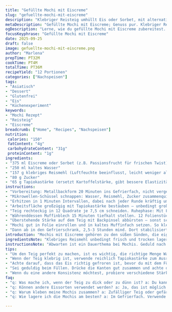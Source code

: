 ```yaml
---
title: "Gefüllte Mochi mit Eiscreme"
slug: "gefuellte-mochi-mit-eiscreme"
description: "Klebriger Reisteig umhüllt Eis oder Sorbet, mit alternativer Tapiokastärke. Gefriertipps und Texturkontrolle im Fokus. Schrittweise Teigentwicklung mit Mikrowelle, luftdichte Versiegelung, Muffinblech-Einfrierung. Typisch asiatisch, glutenfrei, ohne Eier und Nüsse. Leichte Anpassung der Menge für kleine Naschkatzen. Texturen entdecken, wenn das transparente Reisteigpulver schmilzt und glänzt. Wichtig: Feuchtigkeit im Griff behalten, sonst klebt die Masse an den Fingern. Hilfreich: Silikonmatte statt Mehltuch. Aroma-spezifische Eissorten ausprobieren, z. B. Passionsfrucht."
metaDescription: "Gefüllte Mochi mit Eiscreme; Genuss pur. Klebriger Reisteig umhüllt fruchtige Eiskugeln. Entdecke die berühmte asiatische Delikatesse."
ogDescription: "Lerne, wie du gefüllte Mochi mit Eiscreme zubereitest. Eine erfrischende Kombination! Klebriger Teig umhüllt köstliches Eis."
focusKeyphrase: "Gefüllte Mochi mit Eiscreme"
date: 2025-09-25
draft: false
image: gefuellte-mochi-mit-eiscreme.png
author: "Marlena"
prepTime: PT32M
cookTime: PT4M
totalTime: PT36M
recipeYield: "12 Portionen"
categories: ["Nachspeisen"]
tags:
- "Asiatisch"
- "Dessert"
- "Glutenfrei"
- "Eis"
- "Küchenexperiment"
keywords:
- "Mochi Rezept"
- "Reisteig"
- "Eiscreme"
breadcrumb: ["Home", "Recipes", "Nachspeisen"]
nutrition: 
 calories: "150"
 fatContent: "4g"
 carbohydrateContent: "31g"
 proteinContent: "1g"
ingredients:
- "375 ml Eiscreme oder Sorbet (z.B. Passionsfrucht für frischen Twist)"
- "250 ml kaltes Wasser"
- "157 g klebriges Reismehl (Luftfeuchte beeinflusst, leicht weniger als 165 g)"
- "80 g Zucker"
- "65 g Tapiokastärke (ersetzt Kartoffelstärke, gibt bessere Elastizität)"
instructions:
- "Vorbereitung: Metallbackform 20 Minuten ins Gefrierfach, nicht vergessen. Eis mit einem 30 ml Eisportionierer portionieren, Kugeln formen. In den Gefrierschrank, bis sie sehr fest sind – meist 65-70 Minuten. So verrutschen sie später nicht."
- "Mikrowellen-Schüssel schnappen: Wasser, Reismehl, Zucker zusammenquirlen bis keine Klümpchen sichtbar. Wichtig, nicht nur rühren, sondern richtig schlagen, damit sich alles verbindet. Mit Frischhaltefolie abdecken, sonst bildet sich Haut."
- "Erhitzen in 1 Minuten Intervallen, dabei nach jeder Runde kräftig umrühren. 3-6 Minuten insgesamt, abhängig von Mikrowellenleistung. Die Masse soll dick und glasig sein, nicht mehr körnig. Ein Klang zwischen „sieden“ und „pappig“ zeigt richtige Konsistenz an. Nicht zu lange, sonst wird zu gummiartig."
- "Arbeitsfläche großzügig mit Tapiokastärke bestäuben – unbedingt großzügig, sonst klebt der Teig selbst an Silikonroller oder Händen. Teig auf Streufe nach ca. 3 Minuten Hitzeabkühlung, dann mit Nudelholz auf 30 x 23 cm ausrollen. Wasser/dampf aufpassen, Teig sollte feste, aber elastische Struktur haben."
- "Teig rechteckig in 12 Quadrate je 7,5 cm schneiden. Ruhephase: Mit Folie abdecken, eine Stunde bei Zimmertemperatur liegen lassen. So verhindert man, dass Teig beim Formen reißt. Festeren Teig gibt weniger Probleme beim Füllen."
- "Währenddessen Muffinblech 15 Minuten tiefkalt stellen. 12 Folienstücke (ca. 15 cm) schneiden, für das spätere Einwickeln der Mochi, sonst kleben sie zusammen."
- "Überstehende Stärke auf dem Teig mit Backpinsel abbürsten – sonst schmilzt sie beim Verkleben in den Mochi-Innenraum ungleichmäßig. Eis Kugel einzeln rausnehmen, sofort auf Quadrat setzen, Folie drum. Teig vorsichtig über Eis legen, Kanten mit Fingern fest zusammendrücken, überschüssiger Teig ausgezwickt. Luft restlos raus – sonst gefriert Luft und macht Lücken, die Eis schmelzen schneller lassen."
- "Mochi gut in Folie einrollen und in kaltes Muffinfach setzen. So kleben keine Kugeln zusammen, und formen sich schön rund. Pro Kugel 4-5 Minuten Pause reichen, bis alle gefüllt sind und sicher im Blech liegen."
- "Dann ab in den Gefrierschrank, 2,5-3 Stunden mind. Dort stabilisiert sich die Form und Eis wird richtig fest. Vor dem Servieren 5 Minuten antauen lassen – so lässt sich’s essen, ohne Zähne zu brechen, und der Teig wird leicht weich. Klebrig, süß, kalt, rund. Am besten fühlt man die Konsistenz, nicht allein auf die Zeit verlassen."
introduction: "Mochis mit Eiscreme gehören zu den süßen Sünden, die eigentlich immer gelingen können, wenn man ein paar Tricks kennt. Vor allem die Reismehlmasse will ihre Eigenheiten zeigen: Wird sie zu dünn gekocht, zerfällt sie beim Formen. Wird sie zu lange erhitzt, wird sie zäh wie Kaugummi. Und das Eis darin sollte richtig hart sein, sonst macht man sich mit Kleben die Mühe zunichte. Die Körnigkeit der Stärke und Stärkeersatzmaterialien verändern deutlich die Textur, daher habe ich Kartoffelstärke durch Tapiokastärke ersetzt, was der Haptik und Elastizität zugutekommt. Beim Rollen helfen kalte Hände, Haftung vermeiden, am besten mit sehr viel Stärke. Am Ende überzeugt das Zusammenspiel zwischen kühler fruchtiger Füllung und dem warm-klebrigen Reis, der als Ummantelung fungiert und sanft zergeht. Ich empfehle, auf ein aromatisches Sorbet umzusteigen für Frische, da die Süße der Reismasse leicht dominant sein kann."
ingredientsNote: "Klebriges Reismehl unbedingt frisch und trocken lagern. Alte Charge macht staubigen, weniger elastischen Teig. Süßer kann man mit braunem Zucker experimentieren, der hinterlässt leichter Karamellaromen. Tapiokastärke statt Kartoffelstärke verbessert Bissfestigkeit, aber kann je nach Sorte anders reagieren – immer erst probeweise zusammenmischen. Für verschiedene Eiscremes unbedingt darauf achten, dass das Eis sehr fest ist vor dem Formen. Weichere Eissorten zerfließen zu schnell. Wer keinen Gefrierschrank mit konstant kaltem Etagenboden hat, kann Silikonmatten nutzen, da sie weniger Kälte leiten und Bodenfestigkeit steigern. Eisportionierer ruhig einfetten, dann klebt weniger daran. Alternativ funktioniert gefrorene Créme au lait auch, wenn Eis nicht zur Hand ist."
instructionsNote: "Abwarten ist ein Dauerthema bei Mochis. Geduld nach jedem Schritt zahlt sich aus, sonst reißt Teig. Mikrowellenvarianten: 1-Minuten-Intervall wichtig, sonst gerinnt Reismasse. Immer rühren, vor allem am Rand die sich absetzende dicke Masse mit Löffel lösen. Das macht den Unterschied zwischen körnigem und schön transparentem Teig. Teig nach dem Rollen nicht stürzen oder wenden, um Ausrollen leichter zu machen. Vorsichtig abstauben, und Formen trocken und sauber. Eis gut vorfrieren, ohne Überzug von Kondenswasser, daher Plastikfolie über Eisformen ordentlich spannen. Formen nicht zu lange draußen lassen – Eis schmilzt schnell. Muffinblech hat sich als genialer Helfer gezeigt, da die runden Vertiefungen den Mochi stützen. Im Tiefkühler lassen sich außerdem Mochis in einer frischen Dose mit doppeltem Boden besser lagern, ohne aneinander zu kleben."
tips:
- "Um den Teig perfekt zu machen, ist es wichtig, die richtige Menge Wasser zu verwenden. Bei zu viel Wasser wird der Teig zu dünn und zerbricht beim Füllen. Ich habe mit verschiedenen Wassermengen experimentiert, bis ich die richtige Konsistenz fand. Achte darauf, das Reismehl gründlich mit dem Wasser zu vermischen. Klumpen sind der Feind. Mikrowelle immer nur in 1-Minuten-Intervallen nutzen und nach jedem Intervall gut umrühren."
- "Wenn der Teig klebrig ist, verwende reichlich Tapiokastärke zum Ausrollen. Diese verhindert, dass der Teig an deinen Händen oder dem Rollholz kleben bleibt. Ich habe einmal vergessen, dies zu tun, und am Ende war alles eine einzige Klebeaktion. Achte darauf, die Überreste der Stärke gut abzubürsten, bevor du die Mochis formst. Ansonsten wird es chaotisch beim Füllen."
- "Achte darauf, dass das Eis richtig gefroren ist, bevor du mit dem Füllen beginnst. Bei zu weich gefrorenem Eis läuft die Kugel auseinander und macht den Mochi undicht. Verwende ein tiefkalt gefrorenes Muffinblech, um die Form zu unterstützen. Ich mache das immer, weil die runden Vertiefungen eine perfekte Halt geben. Nach dem Füllen müssen die Mochis genug Zeit im Gefrierfach verbringen, damit sich die Form stabilisieren kann."
- "Sei geduldig beim Füllen. Drücke die Kanten gut zusammen und achte darauf, die Luft herauszudrücken. Bei meinem ersten Versuch blieb zu viel Luft in den Mochis und sie waren ungleichmäßig gefroren. Restliches Teigrezept lässt sich durch das Einwickeln in Folie auch einfacher umsetzen. Weniger klebrige Hände bedeuten weniger Stress. Das richtige Handling ist entscheidend für die Struktur und die Elastizität."
- "Wenn du eine andere Konsistenz möchtest, probiere verschiedene Stärken. Tapiokastärke ersetzt Kartoffelstärke und verbessert die Textur erheblich. Manchmal habe ich auch Braunzucker verwendet, um ein karamellartiges Aroma zu erzielen. Achte aber darauf, kleine Anpassungen bei der Wassermenge vorzunehmen. Das macht einen riesigen Unterschied in der Umsetzung. Erforderlich für eine geschmeidige und elastische Textur."
faq:
- "q: Was mache ich, wenn der Teig zu dick oder zu dünn ist? a: Du kannst immer noch etwas Wasser oder Mehl hinzufügen. Aber sei vorsichtig. Erhitzen im Mikrowellenintervall anpassen."
- "q: Können andere Eissorten verwendet werden? a: Ja, das ist möglich. Ich habe auch Sorbets ausprobiert, müssen jedoch recht fest gefroren sein. Weichere Eissorten zerlaufen einfach zu schnell."
- "q: Warum kleben meine Mochis zusammen? a: Zufälliger Teig oder gefärbte Stärke vermeiden. Mit Stimmen von Tapiokastärke arbeiten. Folie verwenden, um sie zu trennen."
- "q: Wie lagere ich die Mochis am besten? a: Im Gefrierfach. Verwende eine frische Dose mit Trennwänden. Das verhindert das Zusammenkleben. Ausreichend Pausenzeiten zwischen dem Einwickeln helfen auch."

---
```


